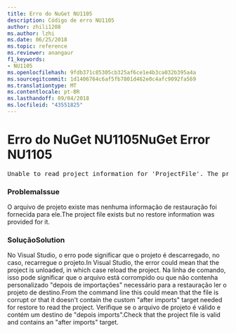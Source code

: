 ```yaml
---
title: Erro do NuGet NU1105
description: Código de erro NU1105
author: zhili1208
ms.author: lzhi
ms.date: 06/25/2018
ms.topic: reference
ms.reviewer: anangaur
f1_keywords:
- NU1105
ms.openlocfilehash: 9fdb371c85305cb325af6ce1e4b3ca032b395a4a
ms.sourcegitcommit: 1d1406764c6af5fb7801d462e0c4afc9092fa569
ms.translationtype: MT
ms.contentlocale: pt-BR
ms.lasthandoff: 09/04/2018
ms.locfileid: "43551825"
---
```

# <a name="nuget-error-nu1105"></a><span data-ttu-id="1b644-103">Erro do NuGet NU1105</span><span class="sxs-lookup"><span data-stu-id="1b644-103">NuGet Error NU1105</span></span>

<pre>Unable to read project information for 'ProjectFile'. The project file may be invalid or missing targets required for restore.</pre>

### <a name="issue"></a><span data-ttu-id="1b644-104">Problema</span><span class="sxs-lookup"><span data-stu-id="1b644-104">Issue</span></span>
<span data-ttu-id="1b644-105">O arquivo de projeto existe mas nenhuma informação de restauração foi fornecida para ele.</span><span class="sxs-lookup"><span data-stu-id="1b644-105">The project file exists but no restore information was provided for it.</span></span>

### <a name="solution"></a><span data-ttu-id="1b644-106">Solução</span><span class="sxs-lookup"><span data-stu-id="1b644-106">Solution</span></span>
<span data-ttu-id="1b644-107">No Visual Studio, o erro pode significar que o projeto é descarregado, no caso, recarregue o projeto.</span><span class="sxs-lookup"><span data-stu-id="1b644-107">In Visual Studio, the error could mean that the project is unloaded, in which case reload the project.</span></span> <span data-ttu-id="1b644-108">Na linha de comando, isso pode significar que o arquivo está corrompido ou que não contenha personalizado "depois de importações" necessário para a restauração ler o projeto de destino.</span><span class="sxs-lookup"><span data-stu-id="1b644-108">From the command line this could mean that the file is corrupt or that it doesn't contain the custom "after imports" target needed for restore to read the project.</span></span> <span data-ttu-id="1b644-109">Verifique se o arquivo de projeto é válido e contém um destino de "depois imports".</span><span class="sxs-lookup"><span data-stu-id="1b644-109">Check that the project file is valid and contains an "after imports" target.</span></span>